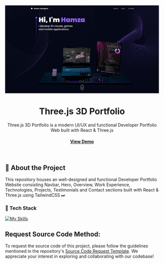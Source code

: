 <a name="readme-top"></a>
<div align="center">

  ![Project Banner](images/image.png)

  <h1>Three.js 3D Portfolio</h1>
  
  <p>
    Three.js 3D Portfolio is a modern UI/UX and functional Developer Portfolio Web built with React & Three.js
  </p>


   
 <h4>
    <a href="https://https://hmmza-portfolio.vercel.app/">View Demo</a>
  </h4>
</div>

<br />

## :star2: About the Project

This repository houses an well-designed and functional Developer Portfolio Website consisting Navbar, Hero, Overview, Work Experience, Technologies, Projects, Testimonials and Contact sections built with React & Three.js using TailwindCSS ⏭

<!-- TechStack -->
### :space_invader: Tech Stack

[![My Skills](https://skillicons.dev/icons?i=js,react,tailwind,threejs,blender)](https://skillicons.dev)


## Request Source Code Method:

To request the source code of this project, please follow the guidelines mentioned in the repository's [Source Code Request Template](https://github.com/Hmmza-tariq/Portfolio-request/issues/new/choose). We appreciate your interest in exploring and collaborating with our codebase!

